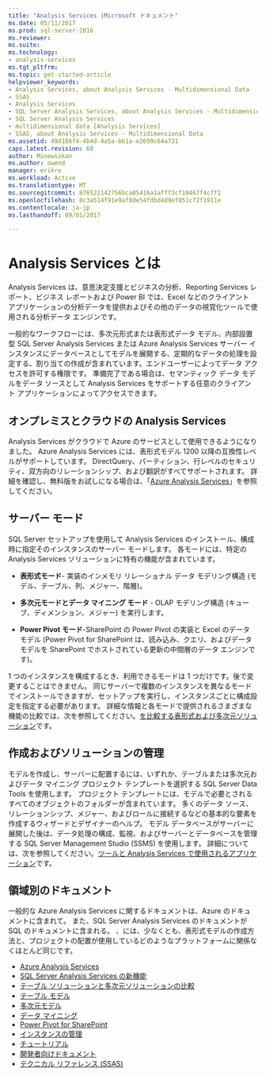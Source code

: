 ```yaml
---
title: "Analysis Services |Microsoft ドキュメント"
ms.date: 05/11/2017
ms.prod: sql-server-2016
ms.reviewer: 
ms.suite: 
ms.technology:
- analysis-services
ms.tgt_pltfrm: 
ms.topic: get-started-article
helpviewer_keywords:
- Analysis Services, about Analysis Services - Multidimensional Data
- SSAS
- Analysis Services
- SQL Server Analysis Services, about Analysis Services - Multidimensional Data
- SQL Server Analysis Services
- multidimensional data [Analysis Services]
- SSAS, about Analysis Services - Multidimensional Data
ms.assetid: 49d186f4-4b4d-4a5a-bb1a-e2699c64a731
caps.latest.revision: 60
author: Minewiskan
ms.author: owend
manager: erikre
ms.workload: Active
ms.translationtype: MT
ms.sourcegitcommit: 876522142756bca05416a1afff3cf10467f4c7f1
ms.openlocfilehash: 8c3a514f91e9af8de54fdbd4d9ef851c72f1911e
ms.contentlocale: ja-jp
ms.lasthandoff: 09/01/2017

---
```

# <a name="what-is-analysis-services"></a>Analysis Services とは
  Analysis Services は、意思決定支援とビジネスの分析、Reporting Services レポート、ビジネス レポートおよび Power BI では、Excel などのクライアント アプリケーションの分析データを提供およびその他のデータの視覚化ツールで使用される分析データ エンジンです。  
  
 一般的なワークフローには、多次元形式または表形式データ モデル、内部設置型 SQL Server Analysis Services または Azure Analysis Services サーバー インスタンスにデータベースとしてモデルを展開する、定期的なデータの処理を設定する、割り当ての作成が含まれています。エンドユーザーによってデータ アクセスを許可する権限です。 準備完了である場合は、セマンティック データ モデルをデータ ソースとして Analysis Services をサポートする任意のクライアント アプリケーションによってアクセスできます。  
 
## <a name="analysis-services-on-premises-and-in-the-cloud"></a>オンプレミスとクラウドの Analysis Services
Analysis Services がクラウドで Azure のサービスとして使用できるようになりました。 Azure Analysis Services には、表形式モデル 1200 以降の互換性レベルがサポートしています。 DirectQuery、パーティション、行レベルのセキュリティ、双方向のリレーションシップ、および翻訳がすべてサポートされます。 詳細を確認し、無料版をお試しになる場合は、「[Azure Analysis Services](https://azure.microsoft.com/en-us/services/analysis-services/)」を参照してください。 
  
## <a name="server-mode"></a>サーバー モード  
 SQL Server セットアップを使用して Analysis Services のインストール、構成時に指定そのインスタンスのサーバー モードします。  各モードには、特定の Analysis Services ソリューションに特有の機能が含まれています。   
  
-   **表形式モード**- 実装のインメモリ リレーショナル データ モデリング構造 (モデル、テーブル、列、メジャー、階層)。  

-   **多次元モードとデータ マイニング モード** - OLAP モデリング構造 (キューブ、ディメンション、メジャー) を実行します。 

-   **Power Pivot モード**-SharePoint の Power Pivot の実装と Excel のデータ モデル (Power Pivot for SharePoint は、読み込み、クエリ、およびデータ モデルを SharePoint でホストされている更新の中間層のデータ エンジンです)。  
  
 1 つのインスタンスを構成するとき、利用できるモードは 1 つだけです。後で変更することはできません。  同じサーバーで複数のインスタンスを異なるモードでインストールできますが、セットアップを実行し、インスタンスごとに構成設定を指定する必要があります。 詳細な情報と各モードで提供されるさまざまな機能の比較では、次を参照してください。[を比較する表形式および多次元ソリューション](../analysis-services/comparing-tabular-and-multidimensional-solutions-ssas.md)です。
  
## <a name="authoring-and-managing-solutions"></a>作成およびソリューションの管理  
 モデルを作成し、サーバーに配置するには、いずれか、テーブルまたは多次元およびデータ マイニング プロジェクト テンプレートを選択する SQL Server Data Tools を使用します。 プロジェクト テンプレートには、モデルで必要とされるすべてのオブジェクトのフォルダーが含まれています。 多くのデータ ソース、リレーションシップ、メジャー、およびロールに接続するなどの基本的な要素を作成するウィザードとデザイナーのヘルプ。 モデル データベースがサーバーに展開した後は、データ処理の構成、監視、およびサーバーとデータベースを管理する SQL Server Management Studio (SSMS) を使用します。 詳細については、次を参照してください。[ツールと Analysis Services で使用されるアプリケーション](../analysis-services/tools-and-applications-used-in-analysis-services.md)です。 
  
## <a name="documentation-by-area"></a>領域別のドキュメント  
一般的な Azure Analysis Services に関するドキュメントは、Azure のドキュメントに含まれて。 また、SQL Server Analysis Services のドキュメントが SQL のドキュメントに含まれる。 、には、少なくとも、表形式モデルの作成方法と、プロジェクトの配置が使用しているどのようなプラットフォームに関係なくほとんど同じです。  
   
*  [Azure Analysis Services](https://docs.microsoft.com/azure/analysis-services/)
*  [SQL Server Analysis Services の新機能](../analysis-services/what-s-new-in-analysis-services.md)   
*  [テーブル ソリューションと多次元ソリューションの比較](../analysis-services/comparing-tabular-and-multidimensional-solutions-ssas.md)   
*  [テーブル モデル](../analysis-services/tabular-models/tabular-models-ssas.md)  
*  [多次元モデル](../analysis-services/multidimensional-models/multidimensional-models-ssas.md)  
*  [データ マイニング](../analysis-services/data-mining/data-mining-ssas.md)  
*  [Power Pivot for SharePoint](../analysis-services/power-pivot-sharepoint/power-pivot-for-sharepoint-ssas.md)  
*  [インスタンスの管理](../analysis-services/instances/analysis-services-instance-management.md)    
*  [チュートリアル](../analysis-services/analysis-services-tutorials-ssas.md)   
*  [開発者向けドキュメント](https://msdn.microsoft.com/library/bb500153(SQL.130).aspx)  
*  [テクニカル リファレンス (SSAS)](../analysis-services/powershell/technical-reference-ssas.md)


